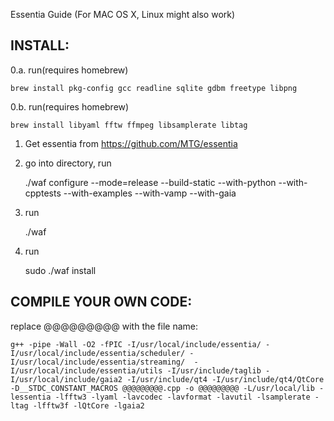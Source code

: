 Essentia Guide (For MAC OS X, Linux might also work)

## INSTALL:

0.a. run(requires homebrew)
	
	brew install pkg-config gcc readline sqlite gdbm freetype libpng

0.b. run(requires homebrew)

	brew install libyaml fftw ffmpeg libsamplerate libtag


1. Get essentia from https://github.com/MTG/essentia

2. go into directory, run
	
	./waf configure --mode=release --build-static --with-python --with-cpptests --with-examples --with-vamp --with-gaia

3. run

	./waf

4. run 

	sudo ./waf install

## COMPILE YOUR OWN CODE:

replace @@@@@@@@@ with the file name:

	g++ -pipe -Wall -O2 -fPIC -I/usr/local/include/essentia/ -I/usr/local/include/essentia/scheduler/ -I/usr/local/include/essentia/streaming/  -I/usr/local/include/essentia/utils -I/usr/include/taglib -I/usr/local/include/gaia2 -I/usr/include/qt4 -I/usr/include/qt4/QtCore -D__STDC_CONSTANT_MACROS @@@@@@@@@.cpp -o @@@@@@@@@ -L/usr/local/lib -lessentia -lfftw3 -lyaml -lavcodec -lavformat -lavutil -lsamplerate -ltag -lfftw3f -lQtCore -lgaia2

